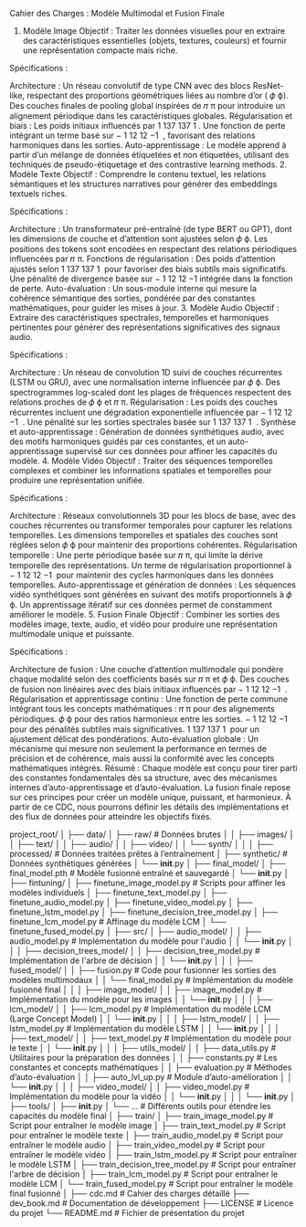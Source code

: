 Cahier des Charges : Modèle Multimodal et Fusion Finale
1. Modèle Image
Objectif : Traiter les données visuelles pour en extraire des caractéristiques essentielles (objets, textures, couleurs) et fournir une représentation compacte mais riche.

Spécifications :

Architecture :
Un réseau convolutif de type CNN avec des blocs ResNet-like, respectant des proportions géométriques liées au nombre d’or (
𝜙
ϕ).
Des couches finales de pooling global inspirées de 
𝜋
π pour introduire un alignement périodique dans les caractéristiques globales.
Régularisation et biais :
Les poids initiaux influencés par 
1
137
137
1
​
 .
Une fonction de perte intégrant un terme basé sur 
−
1
12
12
−1
​
 , favorisant des relations harmoniques dans les sorties.
Auto-apprentissage :
Le modèle apprend à partir d’un mélange de données étiquetées et non étiquetées, utilisant des techniques de pseudo-étiquetage et des contrastive learning methods.
2. Modèle Texte
Objectif : Comprendre le contenu textuel, les relations sémantiques et les structures narratives pour générer des embeddings textuels riches.

Spécifications :

Architecture :
Un transformateur pré-entraîné (de type BERT ou GPT), dont les dimensions de couche et d’attention sont ajustées selon 
𝜙
ϕ.
Les positions des tokens sont encodées en respectant des relations périodiques influencées par 
𝜋
π.
Fonctions de régularisation :
Des poids d’attention ajustés selon 
1
137
137
1
​
  pour favoriser des biais subtils mais significatifs.
Une pénalité de divergence basée sur 
−
1
12
12
−1
​
  intégrée dans la fonction de perte.
Auto-évaluation :
Un sous-module interne qui mesure la cohérence sémantique des sorties, pondérée par des constantes mathématiques, pour guider les mises à jour.
3. Modèle Audio
Objectif : Extraire des caractéristiques spectrales, temporelles et harmoniques pertinentes pour générer des représentations significatives des signaux audio.

Spécifications :

Architecture :
Un réseau de convolution 1D suivi de couches récurrentes (LSTM ou GRU), avec une normalisation interne influencée par 
𝜙
ϕ.
Des spectrogrammes log-scaled dont les plages de fréquences respectent des relations proches de 
𝜙
ϕ et 
𝜋
π.
Régularisation :
Les poids des couches récurrentes incluent une dégradation exponentielle influencée par 
−
1
12
12
−1
​
 .
Une pénalité sur les sorties spectrales basée sur 
1
137
137
1
​
 .
Synthèse et auto-apprentissage :
Génération de données synthétiques audio, avec des motifs harmoniques guidés par ces constantes, et un auto-apprentissage supervisé sur ces données pour affiner les capacités du modèle.
4. Modèle Vidéo
Objectif : Traiter des séquences temporelles complexes et combiner les informations spatiales et temporelles pour produire une représentation unifiée.

Spécifications :

Architecture :
Réseaux convolutionnels 3D pour les blocs de base, avec des couches récurrentes ou transformer temporales pour capturer les relations temporelles.
Les dimensions temporelles et spatiales des couches sont réglées selon 
𝜙
ϕ pour maintenir des proportions cohérentes.
Régularisation temporelle :
Une perte périodique basée sur 
𝜋
π, qui limite la dérive temporelle des représentations.
Un terme de régularisation proportionnel à 
−
1
12
12
−1
​
  pour maintenir des cycles harmoniques dans les données temporelles.
Auto-apprentissage et génération de données :
Les séquences vidéo synthétiques sont générées en suivant des motifs proportionnels à 
𝜙
ϕ.
Un apprentissage itératif sur ces données permet de constamment améliorer le modèle.
5. Fusion Finale
Objectif : Combiner les sorties des modèles image, texte, audio, et vidéo pour produire une représentation multimodale unique et puissante.

Spécifications :

Architecture de fusion :
Une couche d’attention multimodale qui pondère chaque modalité selon des coefficients basés sur 
𝜋
π et 
𝜙
ϕ.
Des couches de fusion non linéaires avec des biais initiaux influencés par 
−
1
12
12
−1
​
 .
Régularisation et apprentissage continu :
Une fonction de perte commune intégrant tous les concepts mathématiques :
𝜋
π pour des alignements périodiques.
𝜙
ϕ pour des ratios harmonieux entre les sorties.
−
1
12
12
−1
​
  pour des pénalités subtiles mais significatives.
1
137
137
1
​
  pour un ajustement délicat des pondérations.
Auto-évaluation globale :
Un mécanisme qui mesure non seulement la performance en termes de précision et de cohérence, mais aussi la conformité avec les concepts mathématiques intégrés.
Résumé :
Chaque modèle est conçu pour tirer parti des constantes fondamentales dès sa structure, avec des mécanismes internes d’auto-apprentissage et d’auto-évaluation. La fusion finale repose sur ces principes pour créer un modèle unique, puissant, et harmonieux. À partir de ce CDC, nous pourrons définir les détails des implémentations et des flux de données pour atteindre les objectifs fixés.


project_root/
│
├── data/
│   ├── raw/                         # Données brutes
│   │   ├── images/
│   │   ├── text/
│   │   ├── audio/
│   │   ├── video/
│   │   └── synth/
│   │
│   ├── processed/                   # Données traitées prêtes à l’entraînement
│   ├── synthetic/                   # Données synthétiques générées
│   └── __init__.py
│
├── final_model/
│   ├── final_model.pth              # Modèle fusionné entraîné et sauvegardé
│   └── __init__.py
│
├── fintuning/
│   ├── finetune_image_model.py      # Scripts pour affiner les modèles individuels
│   ├── finetune_text_model.py
│   ├── finetune_audio_model.py
│   ├── finetune_video_model.py
│   ├── finetune_lstm_model.py
│   ├── finetune_decision_tree_model.py
│   ├── finetune_lcm_model.py        # Affinage du modèle LCM
│   └── finetune_fused_model.py
│
├── src/
│   ├── audio_model/
│   │   ├── audio_model.py           # Implémentation du modèle pour l'audio
│   │   └── __init__.py
│   │
│   ├── decision_trees_model/
│   │   ├── decision_tree_model.py   # Implémentation de l'arbre de décision
│   │   └── __init__.py
│   │
│   ├── fused_model/
│   │   ├── fusion.py                # Code pour fusionner les sorties des modèles multimodaux
│   │   └── final_model.py           # Implémentation du modèle fusionné final
│   │
│   ├── image_model/
│   │   ├── image_model.py           # Implémentation du modèle pour les images
│   │   └── __init__.py
│   │
│   ├── lcm_model/
│   │   ├── lcm_model.py             # Implémentation du modèle LCM (Large Concept Model)
│   │   └── __init__.py
│   │
│   ├── lstm_model/
│   │   ├── lstm_model.py            # Implémentation du modèle LSTM
│   │   └── __init__.py
│   │
│   ├── text_model/
│   │   ├── text_model.py            # Implémentation du modèle pour le texte
│   │   └── __init__.py
│   │
│   ├── utils_model/
│   │   ├── data_utils.py            # Utilitaires pour la préparation des données
│   │   ├── constants.py             # Les constantes et concepts mathématiques
│   │   ├── evaluation.py            # Méthodes d’auto-évaluation
│   │   ├── auto_lvl_up.py           # Module d’auto-amélioration
│   │   └── __init__.py
│   │
│   ├── video_model/
│   │   ├── video_model.py           # Implémentation du modèle pour la vidéo
│   │   └── __init__.py
│   │
│   └── __init__.py
│
├── tools/
│   ├── __init__.py
│   └── ...                          # Différents outils pour étendre les capacités du modèle final
│
├── train/
│   ├── train_image_model.py         # Script pour entraîner le modèle image
│   ├── train_text_model.py          # Script pour entraîner le modèle texte
│   ├── train_audio_model.py         # Script pour entraîner le modèle audio
│   ├── train_video_model.py         # Script pour entraîner le modèle vidéo
│   ├── train_lstm_model.py          # Script pour entraîner le modèle LSTM
│   ├── train_decision_tree_model.py # Script pour entraîner l'arbre de décision
│   ├── train_lcm_model.py           # Script pour entraîner le modèle LCM
│   └── train_fused_model.py         # Script pour entraîner le modèle final fusionné
│
├── cdc.md                           # Cahier des charges détaillé
├── dev_book.md                      # Documentation de développement
├── LICENSE                          # Licence du projet
└── README.md                        # Fichier de présentation du projet

